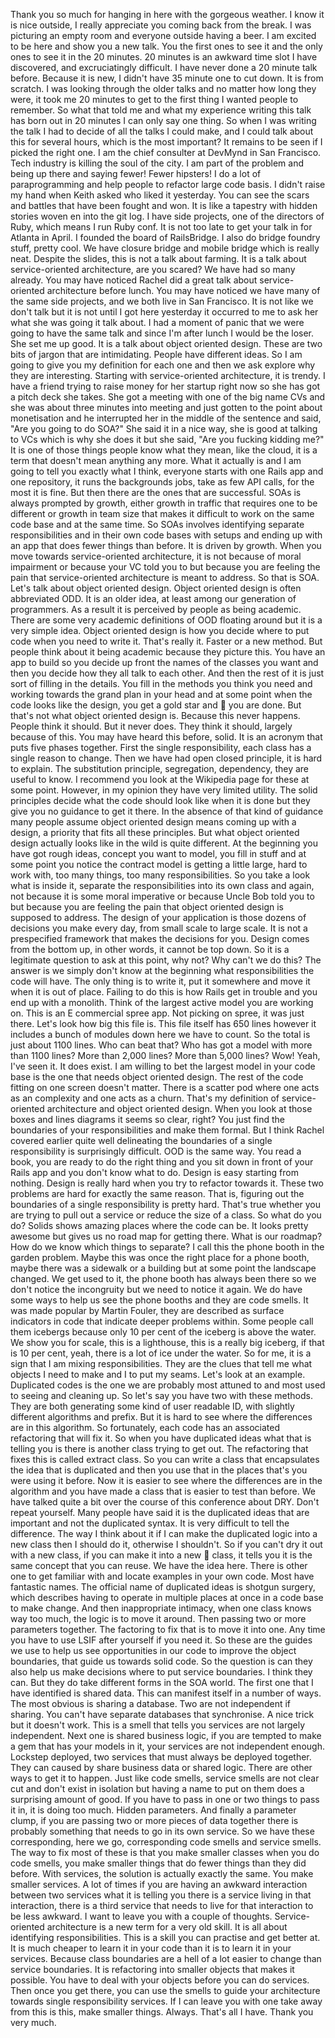 Thank you so much for hanging in here with the gorgeous weather.  I know it is nice outside, I really appreciate you coming back from the break.  I was picturing an empty room and everyone outside having a beer.  I am excited to be here and show you a new talk.  You the first ones to see it and the only ones to see it in the 20 minutes.  20 minutes is an awkward time slot I have discovered, and excruciatingly difficult.  I have never done a 20 minute talk before.  Because it is new, I didn't have 35 minute one to cut down.  It is from scratch.  I was looking through the older talks and no matter how long they were, it took me 20 minutes to get to the first thing I wanted people to remember.  So what that told me and what my experience writing this talk has born out in 20 minutes I can only say one thing.  So when I was writing the talk I had to decide of all the talks I could make, and I could talk about this for several hours, which is the most important? It remains to be seen if I picked the right one.  I am the chief consulter at DevMynd in San Francisco.  Tech industry is killing the soul of the city.  I am part of the problem and being up there and saying fewer! Fewer hipsters! I do a lot of paraprogramming and help people to refactor large code basis.  I didn't raise my hand when Keith asked who liked
it yesterday.  You can see the scars and battles that have been fought and won.  It is like a
tapestry with hidden stories woven en into the git log.  I have side projects, one of the directors of
Ruby, which means I run Ruby conf.  It is not too late to get your talk in for Atlanta in April.  I founded the board of RailsBridge.  I also do bridge foundry stuff, pretty cool.  We have closure bridge and mobile bridge which is really neat.  Despite the slides, this is not a talk about farming. It is a talk about service-oriented architecture, are you scared? We have had so many already.
You may have noticed Rachel did a great talk about service-oriented architecture before lunch. You may have noticed we have many of the same side projects, and we both live in San Francisco.  It is not like we don't talk but it is not until I got here yesterday it occurred to me to
ask her what she was going it talk about.  I had a moment of panic that we were going to have the
same talk and since I'm after lunch I would be the loser.  She set me up good.  It is a talk about object oriented design.  These are two bits of jargon that are intimidating.  People have different
ideas. So I am going to give you my definition for each one and then we ask explore why they
are interesting.  Starting with service-oriented architecture, it is trendy.  I have a friend trying to raise money for her startup right now so she has got a pitch deck she takes.  She got a meeting with one of the big name CVs and she was about three minutes into meeting and just gotten to the point about monetisation and he interrupted her in the middle of the sentence and said, "Are
you going to do SOA?"  She said it in a nice way, she is good at talking to VCs which is why she does it but she said, "Are you fucking kidding me?"  It is one of those things people know what they mean, like the cloud, it is a term that doesn't mean anything any more.  What it actually is and I am going to tell you exactly what I think, everyone starts with one Rails app and one repository, it runs the backgrounds jobs, take as few API calls, for the most it is fine.  But then there are the ones that are successful.  SOAs is always prompted by growth, either growth in traffic that requires one to be different or growth in team size that makes it difficult to work on the same code base and at the same time.  So SOAs involves identifying separate responsibilities and in their own code bases with setups and ending up with an app that does fewer things than before.  It is driven by growth.  When you move towards service-oriented architecture, it is not because of moral impairment or because your VC told you to but because you are feeling the
pain that service-oriented architecture is meant to address.  So that is SOA.  Let's talk about object oriented design.  Object oriented design is often abbreviated ODD.  It is an older idea, at least among our generation of programmers.  As a result it is perceived by people as being academic.  There are some very academic definitions of OOD floating around but it is a very simple idea.  Object oriented design is how you decide where to put code when you need to write it.  That's really it.  Faster or a new method.  But people think about it being academic because they picture this.  You have an app to build so you decide up front the names of the classes you want and then you decide how they all talk to each other.  And then the rest of it is just sort of filling in the details.  You fill in the methods you think you need and working towards the grand plan in your head and at some point when the code looks like the design, you get a gold star and

you are done.  But that's not what object oriented design is.  Because this never happens.  People think it should.  But it never does.  They think it should, largely because of this.  You may have heard this before, solid.  It is an acronym that puts five phases together.  First the single responsibility, each class has a single reason to change.  Then we have had open closed principle, it is hard to explain.  The substitution principle, segregation, dependency, they are useful to
know.  I recommend you look at the Wikipedia page for these at some point.  However, in my opinion they have very limited utility.  The solid principles decide what the code should look like
when it is done but they give you no guidance to get it there.  In the absence of that kind of
guidance many people assume object oriented design means coming up with a design, a priority that fits all these principles.  But what object oriented design actually looks like in the wild is
quite different.  At the beginning you have got rough ideas, concept you want to model, you fill
in stuff and at some point you notice the contract model is getting a little large, hard to work with, too many things, too many responsibilities.  So you take a look what is inside it, separate the responsibilities into its own class and again, not because it is some moral imperative or because Uncle Bob told you to but because you are feeling the pain that object oriented design is
supposed to address.  The design of your application is those dozens of decisions you make every day, from small scale to large scale.  It is not a prespecified framework that makes the decisions for you.  Design comes from the bottom up, in other words, it cannot be top down.  So it is a legitimate question to ask at this point, why not? Why can't we do this? The answer is we simply don't know at the beginning what responsibilities the code will have.  The only thing is to write
it, put it somewhere and move it when it is out of place.  Failing to do this is how Rails get in trouble and you end up with a monolith.  Think of the largest active model you are working on.
This is an E commercial spree app.  Not picking on spree, it was just there.  Let's look how big this file is.  This file itself has 650 lines however it includes a bunch of modules down here we
have to count.  So the total is just about 1100 lines.  Who can beat that? Who has got a model with more than 1100 lines? More than 2,000 lines? More than 5,000 lines? Wow! Yeah, I've seen
it.  It does exist.  I am willing to bet the largest model in your code base is the one that needs object oriented design.  The rest of the code fitting on one screen doesn't matter.  There is a
scatter pod where one acts as an complexity and one acts as a churn.  That's my definition of service-oriented architecture and object oriented design.  When you look at those boxes and lines diagrams it seems so clear, right? You just find the boundaries of your responsibilities and make
them formal.  But I think Rachel covered earlier quite well delineating the boundaries of a single responsibility is surprisingly difficult.  OOD is the same way.  You read a book, you are ready to
do the right thing and you sit down in front of your Rails app and you don't know what to do.
Design is easy starting from nothing.  Design is really hard when you try to refactor towards it. These two problems are hard for exactly the same reason.  That is, figuring out the boundaries of
a single responsibility is pretty hard.  That's true whether you are trying to pull out a service or
reduce the size of a class.  So what do you do? Solids shows amazing places where the code can be.  It looks pretty awesome but gives us no road map for getting there.  What is our roadmap? How do we know which things to separate? I call this the phone booth in the garden problem. Maybe this was once the right place for a phone booth, maybe there was a sidewalk or a building but at some point the landscape changed.  We get used to it, the phone booth has always been there so we don't notice the incongruity but we need to notice it again.  We do have some ways to help us see the phone booths and they are code smells.  It was made popular by Martin Fouler, they are described as surface indicators in code that indicate deeper problems within.  Some people call them icebergs because only 10 per cent of the iceberg is above the water.  We show you for scale, this is a lighthouse, this is a really big iceberg, if that is 10 per cent, yeah, there is a lot of ice under the water.  So for me, it is a sign that I am mixing responsibilities.  They are the clues that tell me what objects I need to make and I to put my seams.  Let's look at an example. Duplicated codes is the one we are probably most attuned to and most used to seeing and
cleaning up.  So let's say you have two with these methods.  They are both generating some kind of user readable ID, with slightly different algorithms and prefix.  But it is hard to see where the differences are in this algorithm.  So fortunately, each code has an associated refactoring that will fix it.  So when you have duplicated ideas what that is telling you is there is another class trying
to get out.  The refactoring that fixes this is called extract class.  So you can write a class that encapsulates the idea that is duplicated and then you use that in the places that's you were using it
before.  Now it is easier to see where the differences are in the algorithm and you have made a
class that is easier to test than before.  We have talked quite a bit over the course of this conference about DRY.  Don't repeat yourself.  Many people have said it is the duplicated ideas that are important and not the duplicated syntax.  It is very difficult to tell the difference.  The way I think about it if I can make the duplicated logic into a new class then I should do it, otherwise I shouldn't.  So if you can't dry it out with a new class, if you can make it into a new

class, it tells you it is the same concept that you can reuse.  We have the idea here.  There is other one to get familiar with and locate examples in your own code.  Most have fantastic names.  The official name of duplicated ideas is shotgun surgery, which describes having to operate in
multiple places at once in a code base to make change.  And then inappropriate intimacy, when one class knows way too much, the logic is to move it around.  Then passing two or more
parameters together.  The factoring to fix that is to move it into one.  Any time you have to use
LSIF after yourself if you need it.  So these are the guides we use to help us see opportunities in our code to improve the object boundaries, that guide us towards solid code.  So the question is can they also help us make decisions where to put service boundaries.  I think they can.  But they do take different forms in the SOA world.  The first one that I have identified is shared data.
This can manifest itself in a number of ways.  The most obvious is sharing a database.  Two are not independent if sharing.  You can't have separate databases that synchronise.  A nice trick but
it doesn't work.  This is a smell that tells you services are not largely independent.  Next one is
shared business logic, if you are tempted to make a gem that has your models in it, your services are not independent enough.  Lockstep deployed, two services that must always be deployed together.  They can caused by share business data or shared logic.  There are other ways to get it to happen.  Just like code smells, service smells are not clear cut and don't exist in isolation but having a name to put on them does a surprising amount of good.  If you have to pass in one or two things to pass it in, it is doing too much.  Hidden parameters.  And finally a parameter clump, if you are passing two or more pieces of data together there is probably something that needs to go in its own service.  So we have these corresponding, here we go, corresponding code smells and service smells.  The way to fix most of these is that you make smaller classes when you do code smells, you make smaller things that do fewer things than they did before.  With services, the solution is actually exactly the same.  You make smaller services.  A lot of times if you are having an awkward interaction between two services what it is telling you there is a service living in that interaction, there is a third service that needs to live for that interaction to
be less awkward.  I want to leave you with a couple of thoughts.  Service-oriented architecture is a new term for a very old skill.  It is all about identifying responsibilities.  This is a skill you can practise and get better at.  It is much cheaper to learn it in your code than it is to learn it in your services.  Because class boundaries are a hell of a lot easier to change than service boundaries.  It is refactoring into smaller objects that makes it possible.  You have to deal with your objects before you can do services.  Then once you get there, you can use the smells to guide your architecture towards single responsibility services.  If I can leave you with one take away from this is this, make smaller things.  Always.  That's all I have.  Thank you very much.
